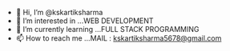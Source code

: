 - 👋 Hi, I’m @kskartiksharma
- 👀 I’m interested in ...WEB DEVELOPMENT
- 🌱 I’m currently learning ...FULL STACK PROGRAMMING
- 📫 How to reach me ...MAIL : kskartiksharma5678@gmail.com

<!---
kskartiksharma/kskartiksharma is a ✨ special ✨ repository because its `README.md` (this file) appears on your GitHub profile.
You can click the Preview link to take a look at your changes.
--->
